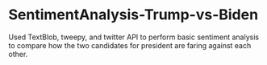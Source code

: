 # SentimentAnalysis-Trump-vs-Biden
Used TextBlob, tweepy, and twitter API to perform basic sentiment analysis to compare how the two candidates for president are faring against each other.
